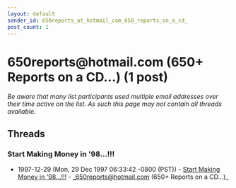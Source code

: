 ```yaml
---
layout: default
sender_id: 650reports_at_hotmail_com_650_reports_on_a_cd_
post_count: 1
---
```


# 650reports<span>@</span>hotmail.com (650+ Reports on a CD...) (1 post)

_Be aware that many list participants used multiple email addresses over their time active on the list. As such this page may not contain all threads available._

## Threads

### Start Making Money in '98...!!!
+ 1997-12-29 (Mon, 29 Dec 1997 06:33:42 -0800 (PST)) - [Start Making Money in '98...!!!](/archive/1997/12/51d571c8a8ce329449ed956c149c930e00b3605a30ce50217b6187895f49b7cd) - _650reports@hotmail.com (650+ Reports on a CD...)_

